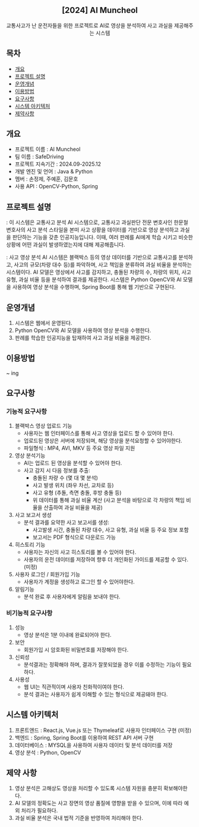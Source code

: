 <div align="center">
<h2>[2024] AI Muncheol</h2>
교통사고가 난 운전자들을 위한 프로젝트로 AI로 영상을 분석하여 사고 과실을 제공해주는 시스템
</div>

## 목차

- [개요](#개요)
- [프로젝트 설명](#프로젝트-설명)
- [운영개념](#운영개념)
- [이용방법](#이용방법)
- [요구사항](#요구사항)
- [시스템 아키텍처](#시스템-아키텍처)
- [제약사항](#제약-사항)

## 개요

- 프로젝트 이름 : AI Muncheol
- 팀 이름 : SafeDriving
- 프로젝트 지속기간 : 2024.09-2025.12
- 개발 엔진 및 언어 : Java & Python
- 멤버 : 손정제, 주예훈, 김문호
- 사용 API : OpenCV-Python, Spring

## 프로젝트 설명

: 이 시스템은 교통사고 분석 AI 시스템으로, 교통사고 과실판단 전문 변호사인 한문철 변호사의 사고 분석 스타일을 본떠 사고 상황을 데이터를 기반으로 영상 분석하고 과실을 판단하는 기능을 갖춘 인공지능입니다. 이때, 여러 판례를 AI에게 학습 시키고 비슷한 상황에 어떤 과실이 발생하였는지에 대해 제공해줍니다.

: 사고 영상 분석 AI 시스템은 블랙박스 등의 영상 데이터를 기반으로 교통사고를 분석하고, 사고의 규모(차량 대수 등)를 파악하며, 사고 책임을 분류하여 과실 비율을 분석하는 시스템이다. AI 모델은 영상에서 사고를 감지하고, 충돌된 차량의 수, 차량의 위치, 사고 유형, 과실 비율 등을 분석하여 결과를 제공한다. 시스템은 Python OpenCV와 AI 모델을 사용하여 영상 분석을 수행하며, Spring Boot를 통해 웹 기반으로 구현된다.

## 운영개념

1. 시스템은 웹에서 운영된다.
2. Python OpenCV와 AI 모델을 사용하여 영상 분석을 수행한다.
3. 판례를 학습한 인공지능을 탑재하여 사고 과실 비율을 제공한다.

## 이용방법

~ ing

## 요구사항

### 기능적 요구사항

1.  블랙박스 영상 업로드 기능
    - 사용자는 웹 인터페이스를 통해 사고 영상을 업로드 할 수 있어야 한다.
    - 업로드된 영상은 서버에 저장되며, 해당 영상을 분석요청할 수 있어야한다.
    - 파일형식 : MP4, AVI, MKV 등 주요 영상 파일 지원
2.  영상 분석기능
    - AI는 업로드 된 영상을 분석할 수 있어야 한다.
    - 사고 감지 시 다음 정보를 추출:
      - 충돌된 차량 수 (몇 대 몇 분석)
      - 사고 발생 위치 (좌우 차선, 교차로 등)
      - 사고 유형 (추돌, 측면 충돌, 후방 충돌 등)
      - 위 데이터를 통해 과실 비율 계산 (사고 분석을 바탕으로 각 차량의 책임 비율을 산출하여 과실 비율을 제공)
3.  사고 보고서 생성
    - 분석 결과를 요약한 사고 보고서를 생성:
      - 사고발생 시간, 충돌된 차량 대수, 사고 유형, 과실 비율 등 주요 정보 포함
      - 보고서는 PDF 형식으로 다운로드 가능
4.  히스토리 기능
    - 사용자는 자신의 사고 히스토리를 볼 수 있어야 한다.
    - 사용자의 운전 데이터를 저장하여 향후 더 개인화된 가이드를 제공할 수 있다. (미정)
5.  사용자 로그인 / 회원가입 기능
    - 사용자가 계정을 생성하고 로그인 할 수 있어야한다.
6.  알림기능
    - 분석 완료 후 사용자에게 알림을 보내야 한다.

### 비기능적 요구사항

1.  성능
    - 영상 분석은 1분 이내에 완료되어야 한다.
2.  보안
    - 회원가입 시 암호화된 비밀번호를 저장해야 한다.
3.  신뢰성
    - 분석결과는 정확해야 하며, 결과가 잘못되었을 경우 이를 수정하는 기능이 필요하다.
4.  사용성
    - 웹 UI는 직관적이며 사용자 친화적이여야 한다.
    - 분석 결과는 사용자가 쉽게 이해할 수 있는 형식으로 제공돼야 한다.

## 시스템 아키텍처

1. 프론트엔드 : React.js, Vue.js 또는 Thymeleaf로 사용자 인터페이스 구현 (미정)
2. 백엔드 : Spring, Spring Boot를 이용하여 REST API 서버 구현
3. 데이터베이스 : MYSQL을 사용하여 사용자 데이터 및 분석 데이터를 저장
4. 영상 분석 : Python, OpenCV

## 제약 사항

1. 영상 분석은 고해상도 영상을 처리할 수 있도록 시스템 자원을 충분히 확보해야한다.
2. AI 모델의 정확도는 사고 장면의 영상 품질에 영향을 받을 수 있으며, 이에 따라 예외 처리가 필요하다.
3. 과실 비율 분석은 국내 법적 기준을 반영하여 처리해야 한다.
